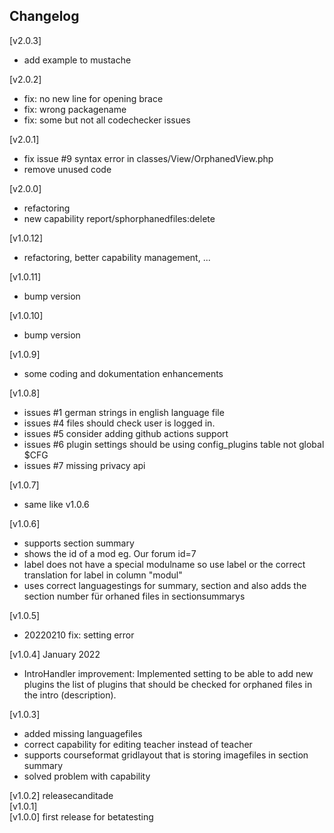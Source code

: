 ## Changelog ##
[v2.0.3]

- add example to mustache  

[v2.0.2]  

- fix: no new line for opening brace  
- fix: wrong packagename  
- fix: some but not all codechecker issues  

[v2.0.1]  

- fix issue #9 syntax error in classes/View/OrphanedView.php  
- remove unused code  

[v2.0.0]  

- refactoring  
- new capability report/sphorphanedfiles:delete  

[v1.0.12]  

- refactoring, better capability management, ...  

[v1.0.11]  

- bump version  

[v1.0.10]  

- bump version  

[v1.0.9]  

- some coding and dokumentation enhancements  

[v1.0.8]  

- issues #1 german strings in english language file  
- issues #4 files should check user is logged in.  
- issues #5 consider adding github actions support  
- issues #6 plugin settings should be using config_plugins table not global $CFG  
- issues #7 missing privacy api  

[v1.0.7]  

- same like v1.0.6  

[v1.0.6]  

- supports section summary  
- shows the id of a mod eg.     Our forum id=7  
- label does not have a special modulname so use label or the correct translation for label in column "modul"  
- uses correct languagestings for summary, section and also adds the section number für orhaned files in sectionsummarys  


[v1.0.5]  

- 20220210 fix: setting error  


[v1.0.4] January 2022  

- IntroHandler improvement: Implemented setting to be able to add new plugins the list of plugins that should be checked for orphaned files in the intro (description).  


[v1.0.3]  

- added missing languagefiles  
- correct capability for editing teacher instead of teacher  
- supports courseformat gridlayout that is storing imagefiles in section summary  
- solved problem with capability  

[v1.0.2] releasecanditade  
[v1.0.1]   
[v1.0.0] first release for betatesting  
